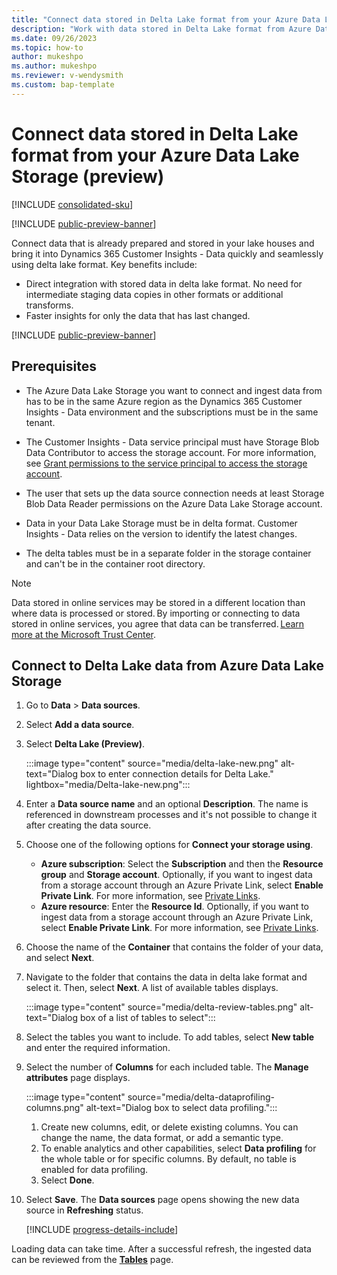 ```yaml
---
title: "Connect data stored in Delta Lake format from your Azure Data Lake Storage"
description: "Work with data stored in Delta Lake format from Azure Data Lake Storage."
ms.date: 09/26/2023
ms.topic: how-to
author: mukeshpo
ms.author: mukeshpo
ms.reviewer: v-wendysmith
ms.custom: bap-template
---
```


# Connect data stored in Delta Lake format from your Azure Data Lake Storage (preview)

[!INCLUDE [consolidated-sku](./includes/consolidated-sku.md)]

[!INCLUDE [public-preview-banner](./includes/public-preview-banner.md)]

Connect data that is already prepared and stored in your lake houses and bring it into Dynamics 365 Customer Insights - Data quickly and seamlessly using delta lake format. Key benefits include:

- Direct integration with stored data in delta lake format. No need for intermediate staging data copies in other formats or additional transforms.
- Faster insights for only the data that has last changed.

[!INCLUDE [public-preview-banner](./includes/public-preview-note.md)]

## Prerequisites

- The Azure Data Lake Storage you want to connect and ingest data from has to be in the same Azure region as the Dynamics 365 Customer Insights - Data environment and the subscriptions must be in the same tenant.

- The Customer Insights - Data service principal must have Storage Blob Data Contributor to access the storage account. For more information, see [Grant permissions to the service principal to access the storage account](connect-service-principal.md#grant-permissions-to-the-service-principal-to-access-the-storage-account).

- The user that sets up the data source connection needs at least Storage Blob Data Reader permissions on the Azure Data Lake Storage account.

- Data in your Data Lake Storage must be in delta format. Customer Insights - Data relies on the version to identify the latest changes.

- The delta tables must be in a separate folder in the storage container and can't be in the container root directory.

> [!NOTE]
> Data stored in online services may be stored in a different location than where data is processed or stored. By importing or connecting to data stored in online services, you agree that data can be transferred. [Learn more at the Microsoft Trust Center](https://www.microsoft.com/trust-center).

## Connect to Delta Lake data from Azure Data Lake Storage

1. Go to **Data** > **Data sources**.

1. Select **Add a data source**.

1. Select **Delta Lake (Preview)**.

   :::image type="content" source="media/delta-lake-new.png" alt-text="Dialog box to enter connection details for Delta Lake." lightbox="media/Delta-lake-new.png":::

1. Enter a **Data source name** and an optional **Description**. The name is referenced in downstream processes and it's not possible to change it after creating the data source.

1. Choose one of the following options for **Connect your storage using**.

   - **Azure subscription**: Select the **Subscription** and then the **Resource group** and **Storage account**. Optionally, if you want to ingest data from a storage account through an Azure Private Link, select **Enable Private Link**. For more information, see [Private Links](private-link.md).
   - **Azure resource**: Enter the **Resource Id**. Optionally, if you want to ingest data from a storage account through an Azure Private Link, select **Enable Private Link**. For more information, see [Private Links](private-link.md).

1. Choose the name of the **Container** that contains the folder of your data, and select **Next**.

1. Navigate to the folder that contains the data in delta lake format and select it. Then, select **Next**. A list of available tables displays.

   :::image type="content" source="media/delta-review-tables.png" alt-text="Dialog box of a list of tables to select":::

1. Select the tables you want to include. To add tables, select **New table** and enter the required information.

1. Select the number of **Columns** for each included table. The **Manage attributes** page displays.

   :::image type="content" source="media/delta-dataprofiling-columns.png" alt-text="Dialog box to select data profiling.":::

   1. Create new columns, edit, or delete existing columns. You can change the name, the data format, or add a semantic type.
   1. To enable analytics and other capabilities, select **Data profiling** for the whole table or for specific columns. By default, no table is enabled for data profiling.
   1. Select **Done**.

1. Select **Save**. The **Data sources** page opens showing the new data source in **Refreshing** status.

   [!INCLUDE [progress-details-include](includes/progress-details-pane.md)]

Loading data can take time. After a successful refresh, the ingested data can be reviewed from the [**Tables**](tables.md) page.
